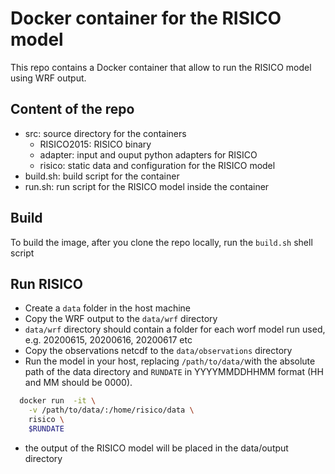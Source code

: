 # Docker container for the RISICO model

This repo contains a Docker container that allow to run the RISICO model using WRF output.

## Content of the repo

* src: source directory for the containers
  * RISICO2015: RISICO binary
  * adapter: input and ouput python adapters for RISICO
  * risico: static data and configuration for the RISICO model
* build.sh: build script for the container
* run.sh: run script for the RISICO model inside the container

## Build

To build the image, after you clone the repo locally, run the ```build.sh``` shell script

## Run RISICO

* Create a ```data``` folder in the host machine
* Copy the WRF output to the ```data/wrf``` directory
* ```data/wrf``` directory should contain a folder for each worf model run used, e.g. 20200615, 20200616, 20200617 etc
* Copy the observations netcdf to the ```data/observations``` directory
* Run the model in your host, replacing ```/path/to/data/```with the absolute path of the data directory and 
```RUNDATE``` in YYYYMMDDHHMM format (HH and MM should be 0000).
```bash
  docker run  -it \
    -v /path/to/data/:/home/risico/data \
    risico \
    $RUNDATE
```
* the output of the RISICO model will be placed in the data/output directory
